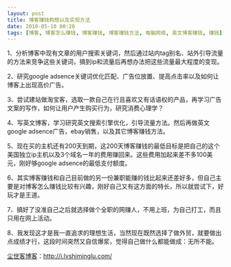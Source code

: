 ```yaml
---
layout: post
title: 博客赚钱构想以及实现方法
date: 2010-05-10 00:20
tags: [博客, 博客怎么赚钱, 博客赚钱, 博客赚钱方法, 电脑网络, 英文博客赚钱, 赚钱]
---
```

1、分析博客中现有文章的用户搜索关键词，然后通过站内tag别名、站外引导流量的方法来竞争这些关键词，搞到ip和流量后再想办法把这些流量最大程度的变现。

2、研究google adsence关键词优化匹配、广告位放置、提高点击率以及如何让博客上出现高价广告。

3、尝试建站做淘宝客，选取一款自己在行且喜欢又有话语权的产品，再学习广告文案的写作，如何让用户产生购买行为，研究消费心理学？

4、写英文博客，学习研究英文搜索引擎优化，引导流量方法。然后再做英文google adsence广告，ebay销售，以及其它博客赚钱方法。

5、现在买的主机还有200天到期，这200天博客赚钱的最低目标是把自己的这个美国独立ip主机以及3个域名一年的费用赚回来。这些费用加起来差不多100美元，刚好够google adsence的最低支付额度。

6、其实博客赚钱和自己目前做的另一份兼职能赚的钱比起来还差好多，但自己主要是对博客怎么赚钱比较有兴趣，刚好自己又有这方面的特长，所以就尝试下，好玩才是王道。

7、搞好了没准自己之后就选择做个全职的网赚人，不用上班，为自己打工，而且只用在网上活动。

8、我发现这才是我一直追求的理想生活，当然现在既然选择了做外贸，就要做出点成绩才行，这段时间突然又自信爆浆，觉得自己做什么都能做成：无所不能。

<a href="http://i.lvshiminglu.com/">尘世客博客</a>：<a href="http://i.lvshiminglu.com/">http://i.lvshiminglu.com/</a>

